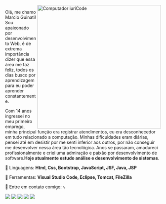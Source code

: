 <img src="https://raw.githubusercontent.com/MicaelliMedeiros/micaellimedeiros/master/image/computer-illustration.png" min-width="400px" max-width="400px" width="400px" align="right" alt="Computador iuriCode">

<p align="left"> 
  Olá, me chamo Marcio Guinati! Sou apaixonado por desenvolvimento Web, é de extrema importância dizer que essa área me faz feliz, todos os dias busco por aprendizagem para eu poder aprender constantemente.

  Com 14 anos ingressei no meu primeiro emprego, minha principal função era registrar atendimentos, eu era desconhecedor em tudo relacionado a computação. Minhas dificuldades eram diárias, pensei até em desistir por me senti inferior aos outros, por não conseguir me desenvolver nessa área tão tecnológica. Anos se passaram, amadureci profissionalmente e criei uma admiração e paixão por desenvolvimento de software.<strong>Hoje atualmente estudo análise e desenvolvimento de sistemas</strong>.<br>
</p>

<p align="left">
  🦄 Linguagens: <strong>Html, Css, Bootstrap, JavaScript, JSF, Java, JSP</strong>
</p>

<p align="left">
  💼 Ferramentas: <strong>Visual Studio Code, Eclipse, Tomcat, FileZilla</strong>
</p>

<p align="left">
  💌 Entre em contato comigo: ⤵️
</p>

<p align="left">
  <a href="marcio123.ms465@gmail.com" alt="Gmail">
  <img src="https://img.shields.io/badge/-Gmail-FF0000?style=flat-square&labelColor=FF0000&logo=gmail&logoColor=white&link=LINK-DO-SEU-EMAIL" /></a>

  <a href="https://www.linkedin.com/in/marcio-guinati-b87322179/" alt="Linkedin">
  <img src="https://img.shields.io/badge/-Linkedin-0e76a8?style=flat-square&logo=Linkedin&logoColor=white&link" /></a>

  <a href="https://api.whatsapp.com/send?l=pt&amp;phone=5516992475333" alt="WhatsApp">
  <img src="https://img.shields.io/badge/-WhatsApp-25d366?style=flat-square&labelColor=25d366&logo=whatsapp&logoColo"/></a>

  <a href="https://www.facebook.com/marcio.euripedes/" alt="Facebook">
  <img src="https://img.shields.io/badge/-Facebook-3b5998?style=flat-square&labelColor=3b5998&logo=facebook&logoColor"/></a>

  <a href="https://www.instagram.com/marcioguinati" alt="Instagram">
  <img src="https://img.shields.io/badge/-Instagram-DF0174?style=flat-square&labelColor=DF0174&logo=instagram&logoColor=white&link"/></a>
</p>  

